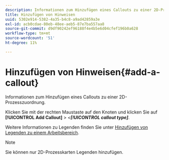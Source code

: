 ```yaml
---
description: Informationen zum Hinzufügen eines Callouts zu einer 2D-Prozesszuordnung.
title: Hinzufügen von Hinweisen
uuid: 5302e914-5382-4a35-b4c8-a9ad42859a3e
exl-id: acb0cdae-80eb-48ee-aeb5-87e7ba557aa8
source-git-commit: d9df90242ef96188f4e4b5e6d04cfef196b0a628
workflow-type: tm+mt
source-wordcount: '51'
ht-degree: 11%

---
```


# Hinzufügen von Hinweisen{#add-a-callout}

Informationen zum Hinzufügen eines Callouts zu einer 2D-Prozesszuordnung.

Klicken Sie mit der rechten Maustaste auf den Knoten und klicken Sie auf **[!UICONTROL Add Callout]** > *&lt;**[!UICONTROL callout type]***.

Weitere Informationen zu Legenden finden Sie unter [Hinzufügen von Legenden zu einem Arbeitsbereich](../../../../home/c-get-started/c-vis/c-call-wkspc.md#concept-212b09e763044d938987b4a9c658adc0).

>[!NOTE]
>
>Sie können nur 2D-Prozesskarten Legenden hinzufügen.
